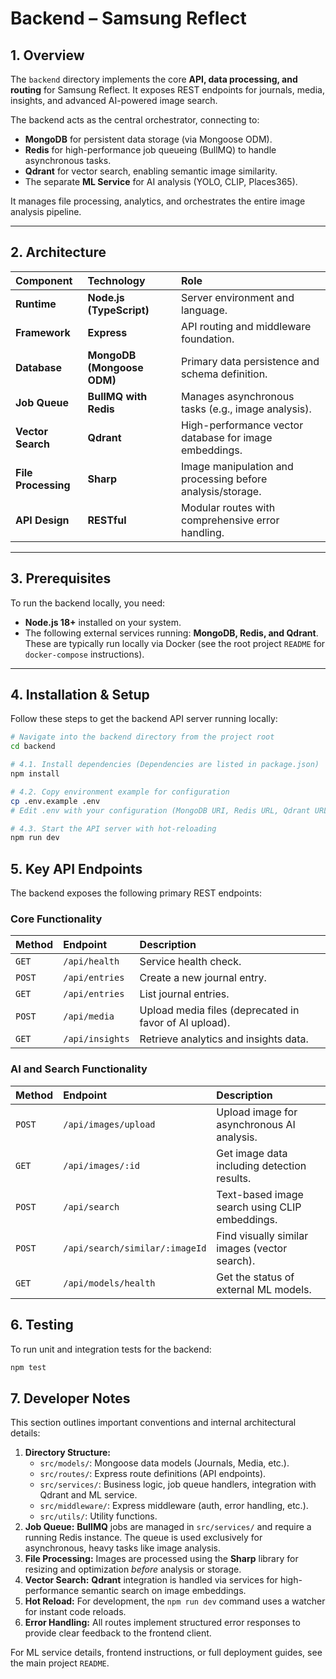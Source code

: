 # Backend – Samsung Reflect 

## 1. Overview

The `backend` directory implements the core **API, data processing, and routing** for Samsung Reflect. It exposes REST endpoints for journals, media, insights, and advanced AI-powered image search.

The backend acts as the central orchestrator, connecting to:

* **MongoDB** for persistent data storage (via Mongoose ODM).
* **Redis** for high-performance job queueing (BullMQ) to handle asynchronous tasks.
* **Qdrant** for vector search, enabling semantic image similarity.
* The separate **ML Service** for AI analysis (YOLO, CLIP, Places365).

It manages file processing, analytics, and orchestrates the entire image analysis pipeline.

***

## 2. Architecture

| Component | Technology | Role |
| :--- | :--- | :--- |
| **Runtime** | **Node.js (TypeScript)** | Server environment and language. |
| **Framework** | **Express** | API routing and middleware foundation. |
| **Database** | **MongoDB (Mongoose ODM)** | Primary data persistence and schema definition. |
| **Job Queue** | **BullMQ with Redis** | Manages asynchronous tasks (e.g., image analysis). |
| **Vector Search** | **Qdrant** | High-performance vector database for image embeddings. |
| **File Processing** | **Sharp** | Image manipulation and processing before analysis/storage. |
| **API Design** | **RESTful** | Modular routes with comprehensive error handling. |

***

## 3. Prerequisites

To run the backend locally, you need:

* **Node.js 18+** installed on your system.
* The following external services running: **MongoDB, Redis, and Qdrant**. These are typically run locally via Docker (see the root project `README` for `docker-compose` instructions).

***

## 4. Installation & Setup

Follow these steps to get the backend API server running locally:

```bash
# Navigate into the backend directory from the project root
cd backend

# 4.1. Install dependencies (Dependencies are listed in package.json)
npm install

# 4.2. Copy environment example for configuration
cp .env.example .env
# Edit .env with your configuration (MongoDB URI, Redis URL, Qdrant URL, etc.)

# 4.3. Start the API server with hot-reloading
npm run dev
```

## 5. Key API Endpoints

The backend exposes the following primary REST endpoints:

### Core Functionality

| Method | Endpoint | Description |
| :--- | :--- | :--- |
| `GET` | `/api/health` | Service health check. |
| `POST` | `/api/entries` | Create a new journal entry. |
| `GET` | `/api/entries` | List journal entries. |
| `POST` | `/api/media` | Upload media files (deprecated in favor of AI upload). |
| `GET` | `/api/insights` | Retrieve analytics and insights data. |

### AI and Search Functionality

| Method | Endpoint | Description |
| :--- | :--- | :--- |
| `POST` | `/api/images/upload` | Upload image for asynchronous AI analysis. |
| `GET` | `/api/images/:id` | Get image data including detection results. |
| `POST` | `/api/search` | Text-based image search using CLIP embeddings. |
| `POST` | `/api/search/similar/:imageId` | Find visually similar images (vector search). |
| `GET` | `/api/models/health` | Get the status of external ML models. |

## 6. Testing

To run unit and integration tests for the backend:

```bash
npm test
```

## 7. Developer Notes 

This section outlines important conventions and internal architectural details:

1.  **Directory Structure:**
    * `src/models/`: Mongoose data models (Journals, Media, etc.).
    * `src/routes/`: Express route definitions (API endpoints).
    * `src/services/`: Business logic, job queue handlers, integration with Qdrant and ML service.
    * `src/middleware/`: Express middleware (auth, error handling, etc.).
    * `src/utils/`: Utility functions.
2.  **Job Queue:** **BullMQ** jobs are managed in `src/services/` and require a running Redis instance. The queue is used exclusively for asynchronous, heavy tasks like image analysis.
3.  **File Processing:** Images are processed using the **Sharp** library for resizing and optimization *before* analysis or storage.
4.  **Vector Search:** **Qdrant** integration is handled via services for high-performance semantic search on image embeddings.
5.  **Hot Reload:** For development, the `npm run dev` command uses a watcher for instant code reloads.
6.  **Error Handling:** All routes implement structured error responses to provide clear feedback to the frontend client.

For ML service details, frontend instructions, or full deployment guides, see the main project `README`.

